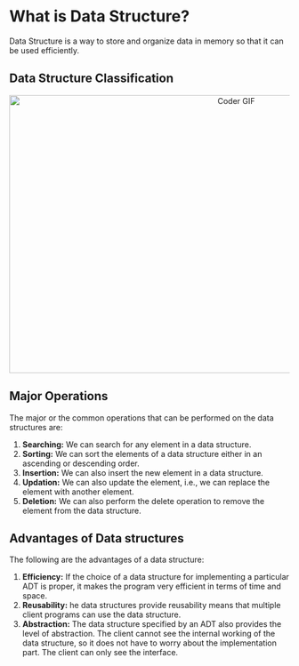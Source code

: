 # What is Data Structure?
Data Structure is a way to store and organize data in memory so that it can be used efficiently.

## Data Structure Classification
<p  align="center"><img src="https://static.javatpoint.com/ds/images/ds-introduction.png" alt="Coder GIF" width="800" height="500">
  
## Major Operations
The major or the common operations that can be performed on the data structures are:

1. **Searching:** We can search for any element in a data structure.
2. **Sorting:** We can sort the elements of a data structure either in an ascending or descending order.
3. **Insertion:** We can also insert the new element in a data structure.
4. **Updation:** We can also update the element, i.e., we can replace the element with another element.
5. **Deletion:** We can also perform the delete operation to remove the element from the data structure.

## Advantages of Data structures
The following are the advantages of a data structure:

1. **Efficiency:** If the choice of a data structure for implementing a particular ADT is proper, it makes the program very efficient in terms of time and space.
2. **Reusability:** he data structures provide reusability means that multiple client programs can use the data structure.
3. **Abstraction:** The data structure specified by an ADT also provides the level of abstraction. The client cannot see the internal working of the data structure, so it does not have to worry about the implementation part. The client can only see the interface.
